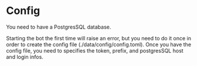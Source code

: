 # Config

You need to have a PostgresSQL database.

Starting the bot the first time will raise an error, but you need to do it once in order to create the config file (./data/config/config.toml).
Once you have the config file, you need to specifies the token, prefix, and postgresSQL host and login infos.


